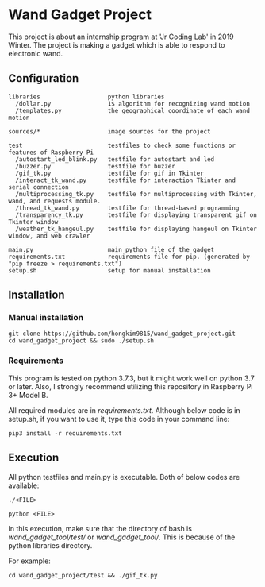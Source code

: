 # Wand Gadget Project
This project is about an internship program at 'Jr Coding Lab' in 2019 Winter.
The project is making a gadget which is able to respond to electronic wand.

## Configuration
```
libraries                   python libraries
  /dollar.py                1$ algorithm for recognizing wand motion
  /templates.py             the geographical coordinate of each wand motion
  
sources/*                   image sources for the project
  
test                        testfiles to check some functions or features of Raspberry Pi
  /autostart_led_blink.py   testfile for autostart and led
  /buzzer.py                testfile for buzzer
  /gif_tk.py                testfile for gif in Tkinter
  /interact_tk_wand.py      testfile for interaction Tkinter and serial connection
  /multiprocessing_tk.py    testfile for multiprocessing with Tkinter, wand, and requests module.
  /thread_tk_wand.py        testfile for thread-based programming
  /transparency_tk.py       testfile for displaying transparent gif on Tkinter window
  /weather_tk_hangeul.py    testfile for displaying hangeul on Tkinter window, and web crawler
  
main.py                     main python file of the gadget
requirements.txt            requirements file for pip. (generated by "pip freeze > requirements.txt")
setup.sh                    setup for manual installation
```

## Installation

### Manual installation

```
git clone https://github.com/hongkim9815/wand_gadget_project.git
cd wand_gadget_project && sudo ./setup.sh
```

### Requirements

This program is tested on python 3.7.3, but it might work well on python 3.7 or later.
Also, I strongly recommend utilizing this repository in Raspberry Pi 3+ Model B.

All required modules are in _requirements.txt_.
Although below code is in setup.sh, if you want to use it, type this code in your command line:

```
pip3 install -r requirements.txt
```


## Execution

All python testfiles and main.py is executable.
Both of below codes are available:

```
./<FILE>
```

```
python <FILE>
```

In this execution, make sure that the directory of bash is _wand\_gadget\_tool/test/_ or _wand\_gadget\_tool/_.
This is because of the python libraries directory.

For example:

```
cd wand_gadget_project/test && ./gif_tk.py
```
